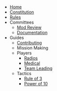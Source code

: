 * [Home](/)
* [Constitution](/constitution.md)
* [Rules](/rules.md)
* Committees
  * [Mod Review](/committees/modreview.md)
  * [Documentation](/committees/documentation.md)
* Guides
  * [Contributing](/style.md)
  * Mission Making
  * Players
    * [Radios](/guides/players/radios.md)
    * [Medical](/guides/players/medical.md)
    * [Team Leading](/guides/players/teamlead.md)
  * Tactics
    * [Rule of 3](/guides/tactics/rule_of_3.md)
    * [Power of 10](/guides/tactics/power_of_10.md)
